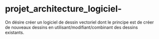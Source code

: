# projet_architecture_logiciel-
On désire créer un logiciel de dessin vectoriel dont le principe est de créer de nouveaux dessins en utilisant/modifiant/combinant des dessins existants. 
